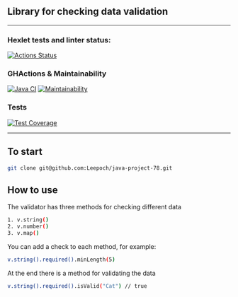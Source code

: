 ## Library for checking data validation

***

### Hexlet tests and linter status:
[![Actions Status](https://github.com/Leepoch/java-project-78/actions/workflows/hexlet-check.yml/badge.svg)](https://github.com/Leepoch/java-project-78/actions)
### GHActions & Maintainability
[![Java CI](https://github.com/Leepoch/java-project-78/actions/workflows/gradle.yml/badge.svg)](https://github.com/Leepoch/java-project-78/actions/workflows/gradle.yml)
[![Maintainability](https://api.codeclimate.com/v1/badges/f5ca63762131672b56b2/maintainability)](https://codeclimate.com/github/Leepoch/java-project-78/maintainability)
### Tests
[![Test Coverage](https://api.codeclimate.com/v1/badges/f5ca63762131672b56b2/test_coverage)](https://codeclimate.com/github/Leepoch/java-project-78/test_coverage)
***

## To start
```bash
git clone git@github.com:Leepoch/java-project-78.git
```

## How to use
The validator has three methods for checking different data
```bash
1. v.string()
2. v.number()
3. v.map()
```
You can add a check to each method, for example:
```bash
v.string().required().minLength(5)
```
At the end there is a method for validating the data
```bash
v.string().required().isValid("Cat") // true
```